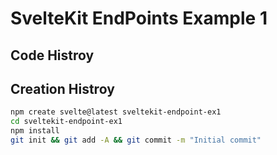 # SvelteKit EndPoints Example 1

## Code Histroy

## Creation Histroy

```bash
npm create svelte@latest sveltekit-endpoint-ex1
cd sveltekit-endpoint-ex1
npm install
git init && git add -A && git commit -m "Initial commit"
```
